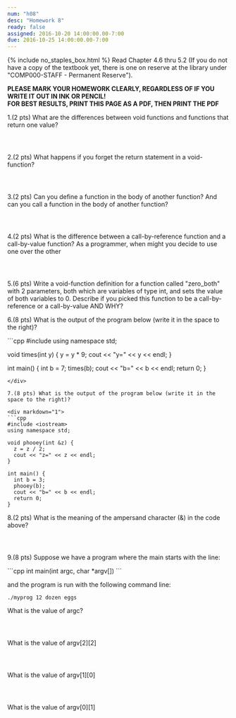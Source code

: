 ```yaml
---
num: "h08"
desc: "Homework 8"
ready: false
assigned: 2016-10-20 14:00:00.00-7:00
due: 2016-10-25 14:00:00.00-7:00
---
```

{% include no_staples_box.html %}
Read Chapter 4.6 thru 5.2 (If you do not have a copy of the textbook yet, there is one on reserve at the library under "COMP000-STAFF - Permanent Reserve").

<b>PLEASE MARK YOUR HOMEWORK CLEARLY, REGARDLESS OF IF YOU WRITE IT OUT IN INK OR PENCIL!<br/>
FOR BEST RESULTS, PRINT THIS PAGE AS A PDF, THEN PRINT THE PDF</b>

1.(2 pts) What are the differences between void functions and functions that return one value?
<div style="margin-bottom:4em"></div>

2.(2 pts) What happens if you forget the return statement in a void-function?
<div style="margin-bottom:4em"></div>

3.(2 pts) Can you define a function in the body of another function? And can you call a function in the body of another function?
<div style="margin-bottom:4em"></div>

4.(2 pts) What is the difference between a call-by-reference function and a call-by-value function? As a programmer, when might you decide to use one over the other
<div style="margin-bottom:4em"></div>

5.(6 pts) Write a void-function definition for a function called "zero_both" with 2 parameters, both which are variables of type int, and sets the value of both variables to 0. Describe if you picked this function to be a call-by-reference or a call-by-value AND WHY?
<div class="pagebreak"></div>

6.(8 pts) What is the output of the program below (write it in the space to the right)?

<div markdown="1">
```cpp
#include <iostream>
using namespace std;

void times(int y) {
  y = y * 9;
  cout << "y=" << y << endl;
}

int main() {
  int b = 7;
  times(b);
  cout << "b=" << b << endl;
  return 0;
}
```
</div>

7.(8 pts) What is the output of the program below (write it in the space to the right)?

<div markdown="1">
```cpp
#include <iostream>
using namespace std;

void phooey(int &z) {
  z = z / 2;
  cout << "z=" << z << endl;
}

int main() {
  int b = 3;  
  phooey(b);
  cout << "b=" << b << endl;
  return 0;
}
```
</div>

8.(2 pts) What is the meaning of the ampersand character (&) in the code above?
<div style="margin-bottom:4em"></div>

9.(8 pts) Suppose we have a program where the main starts with the line:

<div markdown="1">
```cpp
  int main(int argc, char *argv[])  
```
</div>

  and the program is run with the following command line:

`./myprog 12 dozen eggs`

What is the value of argc?
<div style="margin-bottom:4em"></div>

What is the value of argv[2][2]
<div style="margin-bottom:4em"></div>

What is the value of argv[1][0]
<div style="margin-bottom:4em"></div>

What is the value of argv[0][1]
<div style="margin-bottom:4em"></div>

